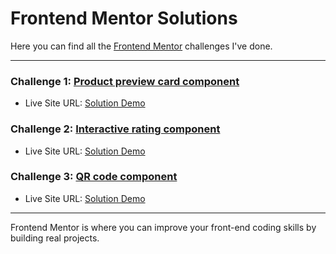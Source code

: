 # Frontend Mentor Solutions
Here you can find all the [Frontend Mentor](https://www.frontendmentor.io/) challenges I've done.

-----------------------------

### Challenge 1: [Product preview card component](https://www.frontendmentor.io/challenges/product-preview-card-component-GO7UmttRfa)
- Live Site URL: [Solution Demo](https://kellychi22.github.io/frontend-mentor-solutions//01-product-preview-card-component/)

### Challenge 2: [Interactive rating component](https://www.frontendmentor.io/challenges/interactive-rating-component-koxpeBUmI)
- Live Site URL: [Solution Demo](https://kellychi22.github.io/frontend-mentor-solutions/02-interactive-rating-component/)

### Challenge 3: [QR code component](https://www.frontendmentor.io/challenges/qr-code-component-iux_sIO_H)
- Live Site URL: [Solution Demo](https://kellychi22.github.io/frontend-mentor-solutions/03-qr-code-component/)

-----------------------------

Frontend Mentor is where you can improve your front-end coding skills by building real projects.